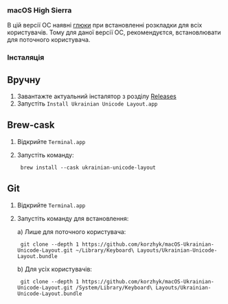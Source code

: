 ### macOS High Sierra

В цій версії ОС наявні [глюки](https://apple.stackexchange.com/questions/300606/keyboard-layout-keeps-reverting-since-upgrade-to-high-sierra) при встановленні розкладки для всіх користувачів. Тому для даної версії ОС, рекомендуєтся, встановлювати для поточного користувача.

### Інсталяція

## Вручну
1. Завантажте актуальний інсталятор з розділу [Releases](../../releases/)
2. Запустіть `Install Ukrainian Unicode Layout.app`

## Brew-cask
1. Відкрийте `Terminal.app`
2. Запустіть команду:

        brew install --cask ukrainian-unicode-layout

## Git
1. Відкрийте `Terminal.app`
2. Запустіть команду для встановлення:

    a) Лише для поточного користувача:

        git clone --depth 1 https://github.com/korzhyk/macOS-Ukrainian-Unicode-Layout.git ~/Library/Keyboard\ Layouts/Ukrainian-Unicode-Layout.bundle

    b) Для усіх користувачів:

        git clone --depth 1 https://github.com/korzhyk/macOS-Ukrainian-Unicode-Layout.git /System/Library/Keyboard\ Layouts/Ukrainian-Unicode-Layout.bundle

